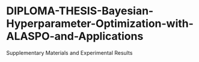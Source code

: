 # DIPLOMA-THESIS-Bayesian-Hyperparameter-Optimization-with-ALASPO-and-Applications
Supplementary Materials and Experimental Results
